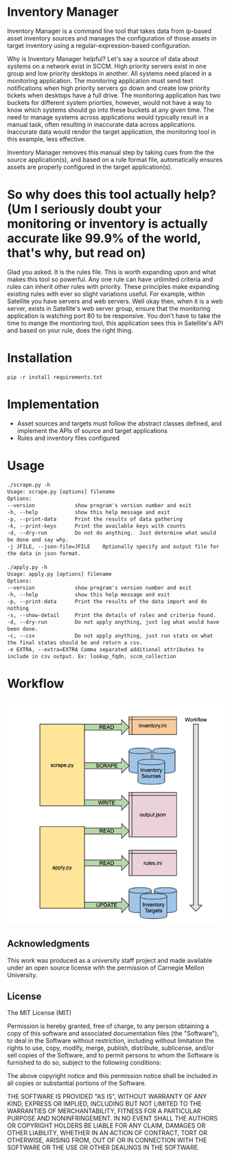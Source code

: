 # Inventory Manager

Inventory Manager is a command line tool that takes data from ip-based asset inventory sources and manages the configuration of those assets in target inventory using a regular-expression-based configuration.  

Why is Inventory Manager helpful? Let's say a source of data about systems on a network exist in SCCM.  High priority servers exist in one group and low priority desktops in another.  All systems need placed in a monitoring application.  The monitoring application must send text notifications when high priority servers go down and create low priority tickets when desktops have a full drive.  The monitoring application has two buckets for different system priorties, however, would not have a way to know which systems should go into these buckets at any given time.  The need to manage systems across applications would typically result in a manual task, often resulting in inaccurate data across applications.  Inaccurate data would rendor the target application, the monitoring tool in this example, less effective.  

Inventory Manager removes this manual step by taking cues from the the source application(s), and based on a rule format file, automatically ensures assets are properly configured in the target application(s).  

# So why does this tool actually help? (Um I seriously doubt your monitoring or inventory is actually accurate like 99.9% of the world, that's why, but read on)

Glad you asked.  It is the rules file.  This is worth expanding upon and what makes this tool so powerful.  Any one rule can have unlimited criteria and rules can inherit other rules with priority.  These principles make expanding existing rules with ever so slight variations useful.  For example, within Satellite you have servers and web servers.   Well okay then, when it is a web server, exists in Satellite's web server group, ensure that the monitoring application is watching port 80 to be responsive.  You don't have to take the time to mange the montioring tool, this application sees this in Satellite's API and based on your rule, does the right thing.

# Installation

    pip -r install requirements.txt

# Implementation

- Asset sources and targets must follow the abstract classes defined, and implement the APIs of source and target applications
- Rules and inventory files configured

# Usage

    ./scrape.py -h
    Usage: scrape.py [options] filename
    Options:
    --version             show program's version number and exit
    -h, --help            show this help message and exit
    -p, --print-data      Print the results of data gathering
    -k, --print-keys      Print the available keys with counts
    -d, --dry-run         Do not do anything.  Just determine what would be done and say why.
    -j JFILE, --json-file=JFILE    Optionally specify and output file for the data in json format. 

    ./apply.py -h
    Usage: apply.py [options] filename
    Options:
    --version             show program's version number and exit
    -h, --help            show this help message and exit
    -p, --print-data      Print the results of the data import and do nothing
    -s, --show-detail     Print the details of rules and criteria found.
    -d, --dry-run         Do not apply anything, just log what would have been done.
    -c, --csv             Do not apply anything, just run stats on what the final states should be and return a csv.
    -e EXTRA, --extra=EXTRA Comma separated additional attributes to include in csv output. Ex: lookup_fqdn, sccm_collection 

# Workflow

![Inventory Manager Workflow](/images/inventory_manager_workflow.png)

## Acknowledgments 
 
This work was produced as a university staff project and made available under an open source license with the permission of Carnegie Mellon University.
 
## License
 
The MIT License (MIT)

Permission is hereby granted, free of charge, to any person obtaining a copy of this software and associated documentation files (the "Software"), to deal in the Software without restriction, including without limitation the rights to use, copy, modify, merge, publish, distribute, sublicense, and/or sell copies of the Software, and to permit persons to whom the Software is furnished to do so, subject to the following conditions:

The above copyright notice and this permission notice shall be included in all copies or substantial portions of the Software.

THE SOFTWARE IS PROVIDED "AS IS", WITHOUT WARRANTY OF ANY KIND, EXPRESS OR IMPLIED, INCLUDING BUT NOT LIMITED TO THE WARRANTIES OF MERCHANTABILITY, FITNESS FOR A PARTICULAR PURPOSE AND NONINFRINGEMENT. IN NO EVENT SHALL THE AUTHORS OR COPYRIGHT HOLDERS BE LIABLE FOR ANY CLAIM, DAMAGES OR OTHER LIABILITY, WHETHER IN AN ACTION OF CONTRACT, TORT OR OTHERWISE, ARISING FROM, OUT OF OR IN CONNECTION WITH THE SOFTWARE OR THE USE OR OTHER DEALINGS IN THE SOFTWARE.

